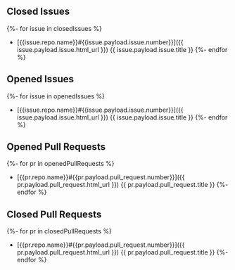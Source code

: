 ## Closed Issues

{%- for issue in closedIssues %}
- [{{issue.repo.name}}#{{issue.payload.issue.number}}]({{ issue.payload.issue.html_url }}) {{ issue.payload.issue.title }}
{%- endfor %}

## Opened Issues

{%- for issue in openedIssues %}
- [{{issue.repo.name}}#{{issue.payload.issue.number}}]({{ issue.payload.issue.html_url }}) {{ issue.payload.issue.title }}
{%- endfor %}

## Opened Pull Requests

{%- for pr in openedPullRequests %}
- [{{pr.repo.name}}#{{pr.payload.pull_request.number}}]({{ pr.payload.pull_request.html_url }}) {{ pr.payload.pull_request.title }}
{%- endfor %}

## Closed Pull Requests

{%- for pr in closedPullRequests %}
- [{{pr.repo.name}}#{{pr.payload.pull_request.number}}]({{ pr.payload.pull_request.html_url }}) {{ pr.payload.pull_request.title }}
{%- endfor %}